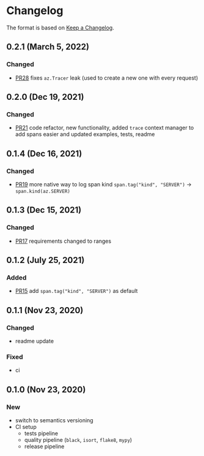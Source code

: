 # Changelog

The format is based on [Keep a Changelog](https://keepachangelog.com/en/1.0.0/).

## 0.2.1 (March 5, 2022)

### Changed
- [PR28](https://github.com/mchlvl/starlette-zipkin/pull/28) fixes `az.Tracer` leak (used to create a new one with every request)


## 0.2.0 (Dec 19, 2021)

### Changed
- [PR21](https://github.com/mchlvl/starlette-zipkin/pull/21) code refactor, new functionality, added `trace` context manager to add spans easier and updated examples, tests, readme


## 0.1.4 (Dec 16, 2021)

### Changed
- [PR19](https://github.com/mchlvl/starlette-zipkin/pull/19) more native way to log span kind `span.tag("kind", "SERVER")` -> `span.kind(az.SERVER)`


## 0.1.3 (Dec 15, 2021)

### Changed
- [PR17](https://github.com/mchlvl/starlette-zipkin/pull/17) requirements changed to ranges

## 0.1.2 (July 25, 2021)

### Added
- [PR15](https://github.com/mchlvl/starlette-zipkin/pull/15) add `span.tag("kind", "SERVER")` as default

## 0.1.1 (Nov 23, 2020)
### Changed
- readme update

### Fixed
- ci

## 0.1.0 (Nov 23, 2020)

### New
- switch to semantics versioning
- CI setup
    - tests pipeline
    - quality pipeline (`black`, `isort`, `flake8`, `mypy`)
    - release pipeline